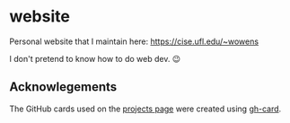 # website
Personal website that I maintain here: https://cise.ufl.edu/~wowens

I don't pretend to know how to do web dev. 😉

## Acknowlegements
The GitHub cards used on the [projects page](projects.html) were created using [gh-card](https://github.com/nwtgck/gh-card).